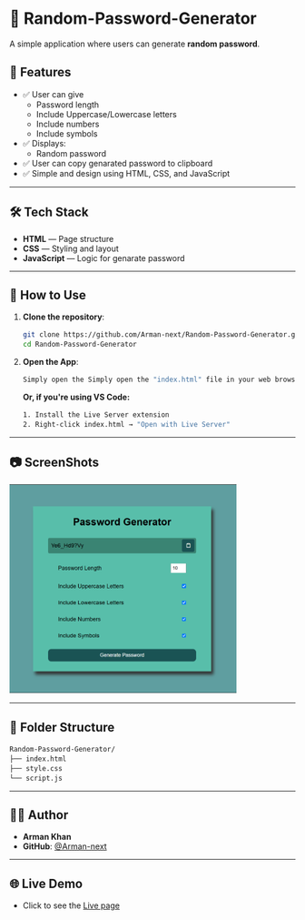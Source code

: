 # 🔐 Random-Password-Generator

A simple application where users can generate **random password**.

## 🚀 Features

- ✅ User can give
  - Password length
  - Include Uppercase/Lowercase letters
  - Include numbers
  - Include symbols
- ✅ Displays:
  - Random password
- ✅ User can copy genarated password to clipboard
- ✅ Simple and design using HTML, CSS, and JavaScript

---

## 🛠️ Tech Stack

- **HTML** — Page structure
- **CSS** — Styling and layout
- **JavaScript** — Logic for genarate password

---

## 🔧 How to Use

1. **Clone the repository**:

   ```bash
   git clone https://github.com/Arman-next/Random-Password-Generator.git
   cd Random-Password-Generator

   ```

2. **Open the App**:

   ```bash
   Simply open the Simply open the "index.html" file in your web browser. file in your web browser.
   ```

   **Or, if you're using VS Code:**

   ```bash
   1. Install the Live Server extension
   2. Right-click index.html → "Open with Live Server"
   ```

---

## 📷 ScreenShots

<img src="./SS - 1.png" alt="App Screenshot 1" width="400">

---

## 📁 Folder Structure

```bash
Random-Password-Generator/
├── index.html
├── style.css
└── script.js
```

---

## 🧔‍♂️ Author

- **Arman Khan**
- **GitHub**: [@Arman-next](https://github.com/Arman-next)

---

## 🌐 Live Demo

- Click to see the [Live page](https://random-password-generator-ak.netlify.app/)
